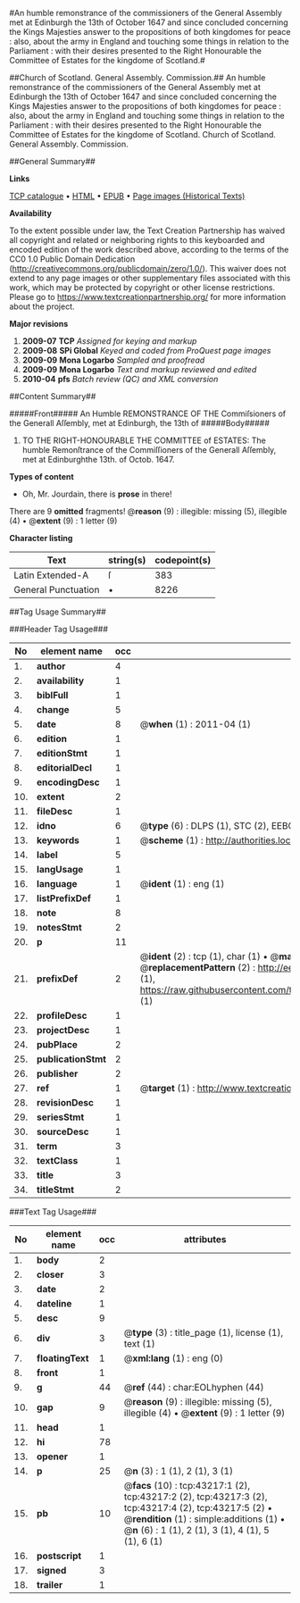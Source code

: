 #An humble remonstrance of the commissioners of the General Assembly met at Edinburgh the 13th of October 1647 and since concluded concerning the Kings Majesties answer to the propositions of both kingdomes for peace : also, about the army in England and touching some things in relation to the Parliament : with their desires presented to the Right Honourable the Committee of Estates for the kingdome of Scotland.#

##Church of Scotland. General Assembly. Commission.##
An humble remonstrance of the commissioners of the General Assembly met at Edinburgh the 13th of October 1647 and since concluded concerning the Kings Majesties answer to the propositions of both kingdomes for peace : also, about the army in England and touching some things in relation to the Parliament : with their desires presented to the Right Honourable the Committee of Estates for the kingdome of Scotland.
Church of Scotland. General Assembly. Commission.

##General Summary##

**Links**

[TCP catalogue](http://www.ota.ox.ac.uk/tcp/)  • 
[HTML](http://tei.it.ox.ac.uk/tcp/Texts-HTML/free/A69/A69756.html)  • 
[EPUB](http://tei.it.ox.ac.uk/tcp/Texts-EPUB/free/A69/A69756.epub) • 
[Page images (Historical Texts)](https://historicaltexts.jisc.ac.uk/eebo-09471319e)

**Availability**

To the extent possible under law, the Text Creation Partnership has waived all copyright and related or neighboring rights to this keyboarded and encoded edition of the work described above, according to the terms of the CC0 1.0 Public Domain Dedication (http://creativecommons.org/publicdomain/zero/1.0/). This waiver does not extend to any page images or other supplementary files associated with this work, which may be protected by copyright or other license restrictions. Please go to https://www.textcreationpartnership.org/ for more information about the project.

**Major revisions**

1. __2009-07__ __TCP__ *Assigned for keying and markup*
1. __2009-08__ __SPi Global__ *Keyed and coded from ProQuest page images*
1. __2009-09__ __Mona Logarbo__ *Sampled and proofread*
1. __2009-09__ __Mona Logarbo__ *Text and markup reviewed and edited*
1. __2010-04__ __pfs__ *Batch review (QC) and XML conversion*

##Content Summary##

#####Front#####
An Humble REMONSTRANCE OF THE Commiſsioners of the Generall Aſſembly, met at Edinburgh, the 13th of 
#####Body#####

1. TO THE RIGHT-HONOURABLE THE COMMITTEE of ESTATES: The humble Remonſtrance of the Commiſſioners of the Generall Aſſembly, met at Edinburghthe 13th. of Octob. 1647.

**Types of content**

  * Oh, Mr. Jourdain, there is **prose** in there!

There are 9 **omitted** fragments! 
 @__reason__ (9) : illegible: missing (5), illegible (4)  •  @__extent__ (9) : 1 letter (9)

**Character listing**


|Text|string(s)|codepoint(s)|
|---|---|---|
|Latin Extended-A|ſ|383|
|General Punctuation|•|8226|

##Tag Usage Summary##

###Header Tag Usage###

|No|element name|occ|attributes|
|---|---|---|---|
|1.|__author__|4||
|2.|__availability__|1||
|3.|__biblFull__|1||
|4.|__change__|5||
|5.|__date__|8| @__when__ (1) : 2011-04 (1)|
|6.|__edition__|1||
|7.|__editionStmt__|1||
|8.|__editorialDecl__|1||
|9.|__encodingDesc__|1||
|10.|__extent__|2||
|11.|__fileDesc__|1||
|12.|__idno__|6| @__type__ (6) : DLPS (1), STC (2), EEBO-CITATION (1), OCLC (1), VID (1)|
|13.|__keywords__|1| @__scheme__ (1) : http://authorities.loc.gov/ (1)|
|14.|__label__|5||
|15.|__langUsage__|1||
|16.|__language__|1| @__ident__ (1) : eng (1)|
|17.|__listPrefixDef__|1||
|18.|__note__|8||
|19.|__notesStmt__|2||
|20.|__p__|11||
|21.|__prefixDef__|2| @__ident__ (2) : tcp (1), char (1)  •  @__matchPattern__ (2) : ([0-9\-]+):([0-9IVX]+) (1), (.+) (1)  •  @__replacementPattern__ (2) : http://eebo.chadwyck.com/downloadtiff?vid=$1&page=$2 (1), https://raw.githubusercontent.com/textcreationpartnership/Texts/master/tcpchars.xml#$1 (1)|
|22.|__profileDesc__|1||
|23.|__projectDesc__|1||
|24.|__pubPlace__|2||
|25.|__publicationStmt__|2||
|26.|__publisher__|2||
|27.|__ref__|1| @__target__ (1) : http://www.textcreationpartnership.org/docs/. (1)|
|28.|__revisionDesc__|1||
|29.|__seriesStmt__|1||
|30.|__sourceDesc__|1||
|31.|__term__|3||
|32.|__textClass__|1||
|33.|__title__|3||
|34.|__titleStmt__|2||


###Text Tag Usage###

|No|element name|occ|attributes|
|---|---|---|---|
|1.|__body__|2||
|2.|__closer__|3||
|3.|__date__|2||
|4.|__dateline__|1||
|5.|__desc__|9||
|6.|__div__|3| @__type__ (3) : title_page (1), license (1), text (1)|
|7.|__floatingText__|1| @__xml:lang__ (1) : eng (0)|
|8.|__front__|1||
|9.|__g__|44| @__ref__ (44) : char:EOLhyphen (44)|
|10.|__gap__|9| @__reason__ (9) : illegible: missing (5), illegible (4)  •  @__extent__ (9) : 1 letter (9)|
|11.|__head__|1||
|12.|__hi__|78||
|13.|__opener__|1||
|14.|__p__|25| @__n__ (3) : 1 (1), 2 (1), 3 (1)|
|15.|__pb__|10| @__facs__ (10) : tcp:43217:1 (2), tcp:43217:2 (2), tcp:43217:3 (2), tcp:43217:4 (2), tcp:43217:5 (2)  •  @__rendition__ (1) : simple:additions (1)  •  @__n__ (6) : 1 (1), 2 (1), 3 (1), 4 (1), 5 (1), 6 (1)|
|16.|__postscript__|1||
|17.|__signed__|3||
|18.|__trailer__|1||
